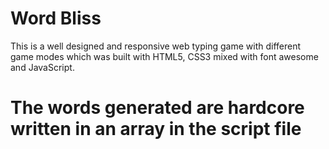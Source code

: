 # Word Bliss

This is a well designed and responsive web typing game with different game modes which was built with
 HTML5, CSS3 mixed with font awesome and JavaScript.

# The words generated are hardcore written in an array in the script file
